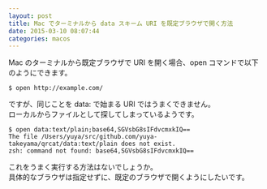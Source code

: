 ```yaml
---
layout: post
title: Mac でターミナルから data スキーム URI を既定ブラウザで開く方法
date: 2015-03-10 08:07:44
categories: macos
---
```

<p>Mac のターミナルから既定ブラウザで URI を開く場合、open コマンドで以下のようにできます。</p>

```
$ open http://example.com/
```

<p>ですが、同じことを data: で始まる URI ではうまくできません。<br>
ローカルからファイルとして探してしまっているようです。</p>

```
$ open data:text/plain;base64,SGVsbG8sIFdvcmxkIQ==
The file /Users/yuya/src/github.com/yuya-takeyama/qrcat/data:text/plain does not exist.
zsh: command not found: base64,SGVsbG8sIFdvcmxkIQ==
```

<p>これをうまく実行する方法はないでしょうか。<br>
具体的なブラウザは指定せずに、既定のブラウザで開くようにしたいです。</p>
